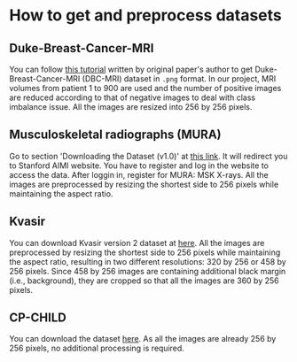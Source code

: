# How to get and preprocess datasets

## Duke-Breast-Cancer-MRI
You can follow [this tutorial](https://sites.duke.edu/mazurowski/2022/07/13/breast-mri-cancer-detect-tutorial-part1/) written by original paper's author to get Duke-Breast-Cancer-MRI (DBC-MRI) dataset in `.png` format.
In our project, MRI volumes from patient 1 to 900 are used and the number of positive images are reduced according to that of negative images to deal with class imbalance issue.
All the images are resized into 256 by 256 pixels.

## Musculoskeletal radiographs (MURA)
Go to section 'Downloading the Dataset (v1.0)' at [this link](https://stanfordmlgroup.github.io/competitions/mura/). It will redirect you to Stanford AIMI website.
You have to register and log in the website to access the data. After loggin in, register for MURA: MSK X-rays. 
All the images are preprocessed by resizing the shortest side to 256 pixels while maintaining the aspect ratio.

## Kvasir
You can download Kvasir version 2 dataset at [here](https://datasets.simula.no/kvasir/).
All the images are preprocessed by resizing the shortest side to 256 pixels while maintaining the aspect ratio, resulting in two different resolutions: 320 by 256 or 458 by 256 pixels.
Since 458 by 256 images are containing additional black margin (i.e., background), they are cropped so that all the images are 360 by 256 pixels.

## CP-CHILD
You can download the dataset [here](https://figshare.com/articles/dataset/CP-CHILD_zip/12554042). As all the images are already 256 by 256 pixels, no additional processing is required.


